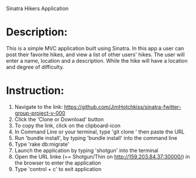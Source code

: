 Sinatra Hikers Application

# Description:
This is a simple MVC application built using Sinatra.  In this app a  user can post their favorite hikes, and view a list of other users' hikes.  The user will enter a name, location and a description. While the hike will have a location and degree of difficulty.  

# Instruction:
1. Navigate to the link: https://github.com/JimHotchkiss/sinatra-fwitter-group-project-v-000
2. Click the 'Clone or Download' button
3. To copy the link, click on the clipboard-icon
4. In Command Line or your terminal, type 'git clone ' then paste the URL
5. Run 'bundle install', by typing 'bundle install' into the command line
6. Type 'rake db:migrate'
7. Launch the application by typing 'shotgun' into the terminal
8. Open the URL linke (== Shotgun/Thin on http://159.203.84.37:30000/) in the browser to enter the application
9. Type 'control + c' to exit application

